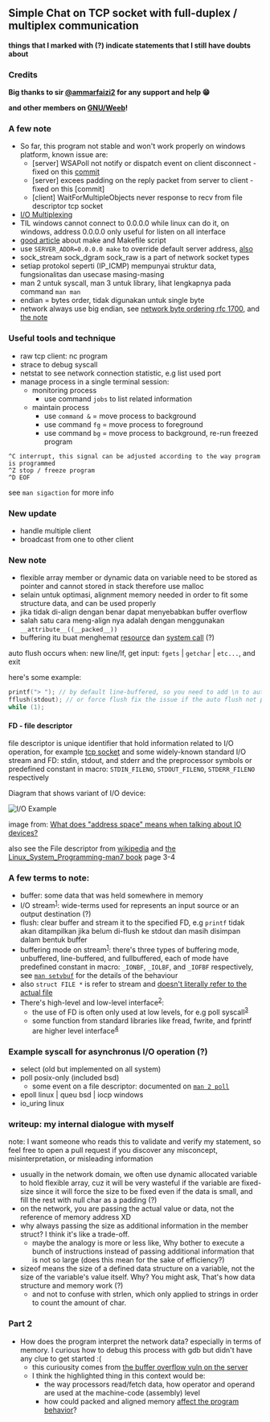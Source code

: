 ## Simple Chat on TCP socket with full-duplex / multiplex communication

**things that I marked with (?) indicate statements that I still have doubts about**

### Credits

**Big thanks to sir [@ammarfaizi2](https://github.com/ammarfaizi2) for any support and help :grin:**

**and other members on [GNU/Weeb](https://www.gnuweeb.org/)!**

### A few note
- So far, this program not stable and won't work properly on windows platform, known issue are:
  - [server] WSAPoll not notify or dispatch event on client disconnect - fixed on this [commit](https://github.com/RealYukiSan/chat_app/commit/8df8c5f5242b3951c208db6a4108c98437340412)
  - [server] excees padding on the reply packet from server to client - fixed on this [commit]
  - [client] WaitForMultipleObjects never response to recv from file descriptor tcp socket
- [I/O Multiplexing](https://notes.shichao.io/unp/ch6)
- TIL windows cannot connect to 0.0.0.0 while linux can do it, on windows, address 0.0.0.0 only useful for listen on all interface 
- [good article](https://makefiletutorial.com/) about make and Makefile script
- use `SERVER_ADDR=0.0.0.0 make` to override default server address, [also](https://stackoverflow.com/a/26213410/22382954)
- sock_stream sock_dgram sock_raw is a part of network socket types
- setiap protokol seperti (IP_ICMP) mempunyai struktur data, fungsionalitas dan usecase masing-masing
- man 2 untuk syscall, man 3 untuk library, lihat lengkapnya pada command `man man`
- endian = bytes order, tidak digunakan untuk single byte
- network always use big endian, see [network byte ordering rfc 1700](https://en.wikipedia.org/wiki/Endianness#Networking), and [the note](https://t.me/c/1987506309/1354)

### Useful tools and technique
- raw tcp client: nc program
- strace to debug syscall
- netstat to see network connection statistic, e.g list used port
- manage process in a single terminal session:
  - monitoring process
    - use command `jobs` to list related information
  - maintain process
    - use `command &` = move process to background
    - use command `fg` = move process to foreground
    - use command `bg` = move process to background, re-run freezed program

```shell
^C interrupt, this signal can be adjusted according to the way program is programmed
^Z stop / freeze program
^D EOF
```
see `man sigaction` for more info

### New update

- handle multiple client
- broadcast from one to other client

### New note

- flexible array member or dynamic data on variable need to be stored as pointer and cannot stored in stack therefore use malloc
- selain untuk optimasi, alignment memory needed in order to fit some structure data, and can be used properly
- jika tidak di-align dengan benar dapat menyebabkan buffer overflow
- salah satu cara meng-align nya adalah dengan menggunakan `__attribute__((__packed__))`
- buffering itu buat menghemat [resource](https://t.me/GNUWeeb/840618) dan [system call](https://t.me/GNUWeeb/840589) (?)

auto flush occurs when: new line/lf, get input: `fgets` | `getchar` | `etc...`, and exit

here's some example:
```c
printf("> "); // by default line-buffered, so you need to add \n to automatic trigger flush
fflush(stdout); // or force flush fix the issue if the auto flush not performed
while (1);
```

#### FD - file descriptor
file descriptor is unique identifier that hold information related to I/O operation, for example [tcp socket](https://www.google.com/search?q=sock_raw&tbm=isch&ved=2ahUKEwik993gpMuBAxW7pukKHVMsD2YQ2-cCegQIABAA&oq=sock&gs_lcp=CgNpbWcQARgAMgQIIxAnMgQIIxAnMgoIABCKBRCxAxBDMgcIABCKBRBDMggIABCABBCxAzIHCAAQigUQQzIHCAAQigUQQzIFCAAQgAQyBQgAEIAEMgUIABCABDoGCAAQBxAeOgcIABATEIAEOggIABAFEB4QEzoGCAAQHhATUPAFWL8XYOAeaANwAHgAgAFGiAHFA5IBATiYAQCgAQGqAQtnd3Mtd2l6LWltZ8ABAQ&sclient=img&ei=gWIUZeSyKrvNpgfT2LywBg&bih=993&biw=958&rlz=1C1OKWM_enID1037ID1037#imgrc=qBNgNyqHcpiROM) and some widely-known standard I/O stream and FD: stdin, stdout, and stderr and the preprocessor symbols or predefined constant in macro: `STDIN_FILENO`, `STDOUT_FILENO`, `STDERR_FILENO` respectively

Diagram that shows variant of I/O device:

![I/O Example](https://i.stack.imgur.com/mcw90.jpg)

image from: [What does "address space" means when talking about IO devices?](https://softwareengineering.stackexchange.com/questions/359297/what-does-address-space-means-when-talking-about-io-devices)

also see the File descriptor from [wikipedia](https://en.wikipedia.org/wiki/File_descriptor) and [the Linux_System_Programming-man7 book](https://t.me/GNUWeeb/869147) page 3-4

### A few terms to note:
- buffer: some data that was held somewhere in memory
- I/O stream<sup>[1](https://stackoverflow.com/questions/38652953/what-does-stream-mean-in-c)</sup>: wide-terms used for represents an input source or an output destination (?)
- flush: clear buffer and stream it to the specified FD, e.g `printf` tidak akan ditampilkan jika belum di-flush ke stdout dan masih disimpan dalam bentuk buffer
- buffering mode on stream<sup>[1](https://stackoverflow.com/questions/38652953/what-does-stream-mean-in-c)</sup>: there's three types of buffering mode, unbuffered, line-buffered, and fullbuffered, each of mode have predefined constant in macro: `_IONBF`, `_IOLBF`, and `_IOFBF` respectively, see [`man setvbuf`](https://t.me/GNUWeeb/840558) for the details of the behaviour
- also `struct FILE *` is refer to stream and [doesn't literally refer to the actual file](https://stackoverflow.com/questions/38652953/what-does-stream-mean-in-c#:~:text=does%20NOT%20point%20to%20the%20actual%20file)
- There's high-level and low-level interface<sup>[2](https://stackoverflow.com/questions/15102992/what-is-the-difference-between-stdin-and-stdin-fileno#:~:text=67-,The%20interface,-.%20Like%20everyone%20else)</sup>:
  - the use of FD is often only used at low levels, for e.g poll syscall<sup>[3](https://stackoverflow.com/questions/49476088/why-in-this-case-the-stdin-fd-is-not-ready#:~:text=Polling%20works%20at%20the%20file%20descriptor%20level)</sup>
  - some function from standard libraries like fread, fwrite, and fprintf are higher level interface<sup>[4](https://stackoverflow.com/questions/15102992/what-is-the-difference-between-stdin-and-stdin-fileno#:~:text=the%20higher%20level%20interfaces%20like%20fread%2C%20fwrite%2C%20and%20fprintf)</sup>

### Example syscall for asynchronus I/O operation (?)

- select (old but implemented on all system)
- poll posix-only (included bsd)
  - some event on a file descriptor: documented on [`man 2 poll`](https://man7.org/linux/man-pages/man2/poll.2.html)
- epoll linux | queu bsd | iocp windows
- io_uring linux

### writeup: my internal dialogue with myself
note: I want someone who reads this to validate and verify my statement, so feel free to open a pull request if you discover any misconcept, misinterpretation, or misleading information

- usually in the network domain, we often use dynamic allocated variable to hold flexible array, cuz it will be very wasteful if the variable are fixed-size since it will force the size to be fixed even if the data is small, and fill the rest with null char as a padding (?)
- on the network, you are passing the actual value or data, not the reference of memory address XD
- why always passing the size as additional information in the member struct? I think it's like a trade-off.
  - maybe the analogy is more or less like, Why bother to execute a bunch of instructions instead of passing additional information that is not so large (does this mean for the sake of efficiency?)
- sizeof means the size of a defined data structure on a variable, not the size of the variable's value itself. Why? You might ask, That's how data structure and memory work (?)
  - and not to confuse with strlen, which only applied to strings in order to count the amount of char.

### Part 2

- How does the program interpret the network data? especially in terms of memory. I curious how to debug this process with gdb but didn't have any clue to get started :(
  - this curiousity comes from [the buffer overflow vuln on the server](https://gist.githubusercontent.com/alviroiskandar/c95b95b2a0d7c13913f0ce5c12215340/raw/d52f14f7bbf8e7f1b5a4429cabb224860cb25947/server.c.txt#:~:text=disini%20ada%20bug%20buffer%20overflow)
  - I think the highlighted thing in this context would be:
    - the way processors read/fetch data, how operator and operand are used at the machine-code (assembly) level
    - how could packed and aligned memory [affect the program behavior](https://developer.ibm.com/articles/pa-dalign/#:~:text=the%20following%20scenarios%2C%20in%20increasing%20order%20of%20severity%2C%20are%20all%20possible%3A)?
